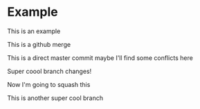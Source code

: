 # Example

This is an example

This is a github merge

This is a direct master commit
maybe I'll find some conflicts here

Super coool branch changes!


Now I'm going to squash this

This is another super cool branch

